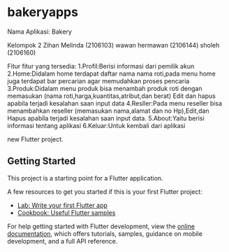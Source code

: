 # bakeryapps

Nama Aplikasi: Bakery

Kelompok 2
Zihan Melinda (2106103)
wawan hermawan (2106144)
sholeh (2106160)

Fitur fitur yang tersedia:
1.Profil:Berisi informasi dari pemilik akun
2.Home:Didalam home terdapat daftar nama nama roti,pada menu home juga terdapat bar percarian agar memudahkan proses pencaria
3.Produk:Didalam menu produk bisa menambah produk roti dengan memasukan (nama roti,harga,kuantitas,atribut,dan berat) Edit dan hapus apabila terjadi kesalahan saan input data
4.Resller:Pada menu reseller bisa menambahkan reseller  (memasukan nama,alamat dan no Hp),Edit,dan Hapus apabila terjadi kesalahan saan input data.
5.About:Yaitu berisi informasi tentang aplikasi
6.Keluar:Untuk kembali dari aplikasi


 new Flutter project.

## Getting Started

This project is a starting point for a Flutter application.

A few resources to get you started if this is your first Flutter project:

- [Lab: Write your first Flutter app](https://docs.flutter.dev/get-started/codelab)
- [Cookbook: Useful Flutter samples](https://docs.flutter.dev/cookbook)

For help getting started with Flutter development, view the
[online documentation](https://docs.flutter.dev/), which offers tutorials,
samples, guidance on mobile development, and a full API reference.
